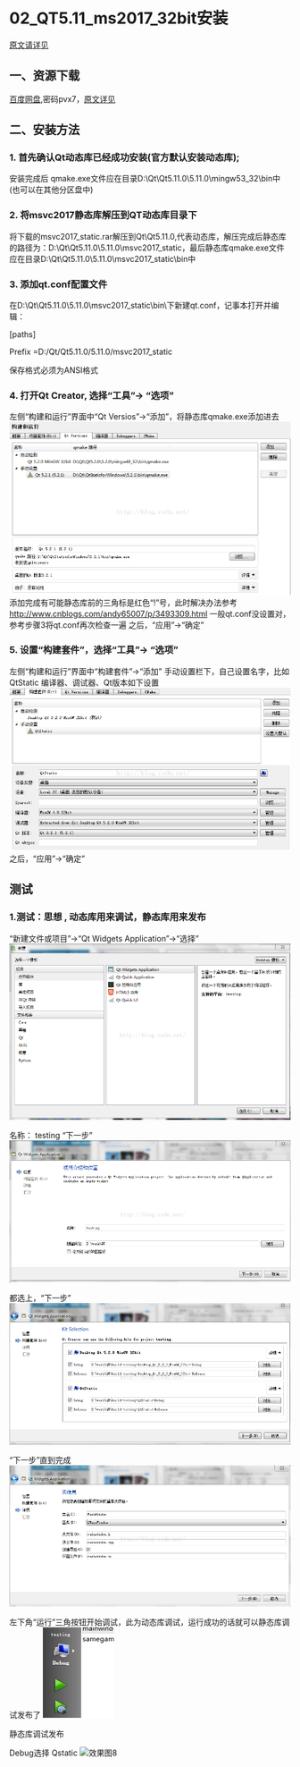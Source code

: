 # 02_QT5.11_ms2017_32bit安装

[原文请详见](https://blog.csdn.net/star714/article/details/51340162)

## 一、资源下载 
[百度网盘](https://pan.baidu.com/s/1bpzj2QzXJa2NN2IKkn6fmQ),密码pvx7，[原文详见](https://blog.csdn.net/m0_37719965/article/details/81005764)
## 二、安装方法
### 1. 首先确认Qt动态库已经成功安装(官方默认安装动态库);
安装完成后 qmake.exe文件应在目录D:\Qt\Qt5.11.0\5.11.0\mingw53_32\bin中(也可以在其他分区盘中)
### 2. 将msvc2017静态库解压到QT动态库目录下
将下载的msvc2017_static.rar解压到Qt\Qt5.11.0\,代表动态库，解压完成后静态库的路径为：D:\Qt\Qt5.11.0\5.11.0\msvc2017_static，最后静态库qmake.exe文件应在目录D:\Qt\Qt5.11.0\5.11.0\msvc2017_static\bin中 
### 3. 添加qt.conf配置文件
在D:\Qt\Qt5.11.0\5.11.0\msvc2017_static\bin\下新建qt.conf，记事本打开并编辑：

[paths]

Prefix =D:/Qt/Qt5.11.0/5.11.0/msvc2017_static

保存格式必须为ANSI格式
### 4. 打开Qt Creator, 选择“工具”-> “选项”
左侧“构建和运行”界面中“Qt Versios”->“添加”，将静态库qmake.exe添加进去<br>
![效果图1](https://github.com/dyj095/notebook/blob/master/02_QT5.11_ms2017_32bit%E5%AE%89%E8%A3%85/imgs/1.png?raw=true)
添加完成有可能静态库前的三角标是红色“!”号，此时解决办法参考
http://www.cnblogs.com/andy65007/p/3493309.html
一般qt.conf没设置对，参考步骤3将qt.conf再次检查一遍
之后，“应用”->“确定”

### 5. 设置“构建套件”，选择“工具”-> “选项”
左侧“构建和运行”界面中“构建套件”->“添加”
手动设置栏下，自己设置名字，比如QtStatic
编译器、调试器、Qt版本如下设置
![效果图1](https://github.com/dyj095/notebook/blob/master/02_QT5.11_ms2017_32bit%E5%AE%89%E8%A3%85/imgs/2.png?raw=true)
之后，“应用”->“确定”


## 测试
### 1.测试：思想 , 动态库用来调试，静态库用来发布

“新建文件或项目”->“Qt Widgets Application”->“选择”
![效果图3](https://github.com/dyj095/notebook/blob/master/02_QT5.11_ms2017_32bit%E5%AE%89%E8%A3%85/imgs/3.png?raw=true)

名称： testing   “下一步”
![效果图4](https://github.com/dyj095/notebook/blob/master/02_QT5.11_ms2017_32bit%E5%AE%89%E8%A3%85/imgs/4.png?raw=true)

都选上，“下一步”
![效果图5](https://github.com/dyj095/notebook/blob/master/02_QT5.11_ms2017_32bit%E5%AE%89%E8%A3%85/imgs/5.png?raw=true)

“下一步”直到完成
![效果图6](https://github.com/dyj095/notebook/blob/master/02_QT5.11_ms2017_32bit%E5%AE%89%E8%A3%85/imgs/6.png?raw=true)

左下角“运行”三角按钮开始调试，此为动态库调试，运行成功的话就可以静态库调试发布了
![效果图7](https://github.com/dyj095/notebook/blob/master/02_QT5.11_ms2017_32bit%E5%AE%89%E8%A3%85/imgs/7.png?raw=true)

静态库调试发布

Debug选择 Qstatic
![效果图8](https://github.com/dyj095/notebook/blob/master/02_QT5.11_ms2017_32bit%E5%AE%89%E8%A3%85/imgs/8.png?raw=true)
